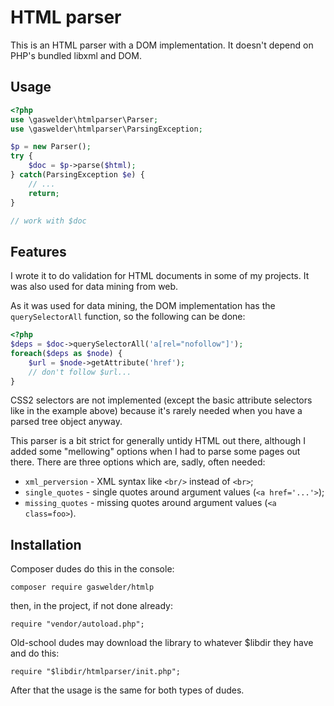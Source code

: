 # HTML parser

This is an HTML parser with a DOM implementation. It doesn't depend on
PHP's bundled libxml and DOM.


## Usage

```php
<?php
use \gaswelder\htmlparser\Parser;
use \gaswelder\htmlparser\ParsingException;

$p = new Parser();
try {
	$doc = $p->parse($html);
} catch(ParsingException $e) {
	// ...
	return;
}

// work with $doc
```


## Features

I wrote it to do validation for HTML documents in some of my projects.
It was also used for data mining from web.

As it was used for data mining, the DOM implementation has the
`querySelectorAll` function, so the following can be done:

```php
<?php
$deps = $doc->querySelectorAll('a[rel="nofollow"]');
foreach($deps as $node) {
	$url = $node->getAttribute('href');
	// don't follow $url...
}
```

CSS2 selectors are not implemented (except the basic attribute
selectors like in the example above) because it's rarely needed when
you have a parsed tree object anyway.

This parser is a bit strict for generally untidy HTML out there,
although I added some "mellowing" options when I had to parse some
pages out there. There are three options which are, sadly, often
needed:

* `xml_perversion` - XML syntax like `<br/>` instead of `<br>`;
* `single_quotes` - single quotes around argument values
  (`<a href='...'>`);
* `missing_quotes` - missing quotes around argument values
  (`<a class=foo>`).


## Installation

Composer dudes do this in the console:

	composer require gaswelder/htmlp

then, in the project, if not done already:

	require "vendor/autoload.php";

Old-school dudes may download the library to whatever $libdir they have
and do this:

	require "$libdir/htmlparser/init.php";

After that the usage is the same for both types of dudes.
